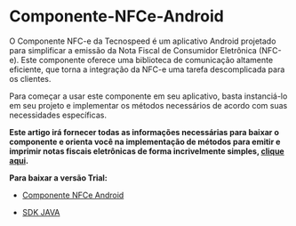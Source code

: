 # Componente-NFCe-Android
O Componente NFC-e da Tecnospeed é um aplicativo Android projetado para simplificar a emissão da Nota Fiscal de Consumidor Eletrônica (NFC-e). Este componente oferece uma biblioteca de comunicação altamente eficiente, que torna a integração da NFC-e uma tarefa descomplicada para os clientes.

Para começar a usar este componente em seu aplicativo, basta instanciá-lo em seu projeto e implementar os métodos necessários de acordo com suas necessidades específicas. 

**Este artigo irá fornecer todas as informações necessárias para baixar o componente e orienta você na implementação de métodos para emitir e imprimir notas fiscais eletrônicas de forma incrivelmente simples, [clique aqui](https://atendimento.tecnospeed.com.br/hc/pt-br/articles/17708127501847-Guia-Geral-Componente-NFC-e-Android).**


**Para baixar a versão Trial:**  

* [Componente NFCe Android](https://tecnospeed-trial.s3.sa-east-1.amazonaws.com/nfce_tecnoaccount_1.0.0.4.apk "Baixar o Componente NCFe Android apk") 

* [SDK JAVA](https://tecnospeed-trial.s3.sa-east-1.amazonaws.com/sdk_java_nfce_tecnoaccount_1.0.0.0.aar "Baixar o Componente NCFe Android SDK JAVA")
